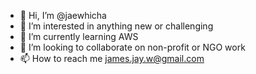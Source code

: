 - 👋 Hi, I’m @jaewhicha
- 👀 I’m interested in anything new or challenging
- 🌱 I’m currently learning AWS
- 💞️ I’m looking to collaborate on non-profit or NGO work
- 📫 How to reach me james.jay.w@gmail.com

<!---
jaewhicha/jaewhicha is a ✨ special ✨ repository because its `README.md` (this file) appears on your GitHub profile.
You can click the Preview link to take a look at your changes.
--->
